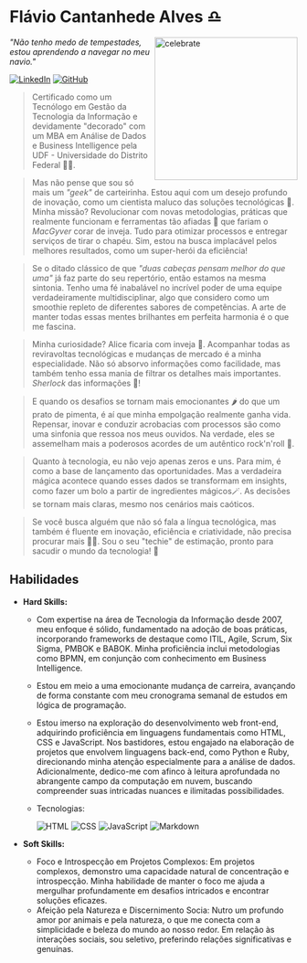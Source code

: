 # Flávio Cantanhede Alves :libra:
<img src=https://miro.medium.com/v2/resize:fit:1400/1*tf_mOK5k59ENA8yZ_I72dQ.jpeg alt=celebrate width=250 align=right>

*"Não tenho medo de tempestades, estou aprendendo a navegar no meu navio."*

[![LinkedIn](https://img.shields.io/badge/LinkedIn-000?style=for-the-badge&logo=linkedin&logoColor=0E76A8)](https://www.linkedin.com/in/fl%C3%A1vio-cantanhede-alves-b30945b4/) [![GitHub](https://img.shields.io/badge/GitHub-000?style=for-the-badge&logo=github&logoColor=30A3DC)](https://github.com/flaviocalves)

>Certificado como um Tecnólogo em Gestão da Tecnologia da Informação e devidamente "decorado" com um MBA em Análise de Dados e Business Intelligence pela UDF - Universidade do Distrito Federal 👨‍🎓.

>Mas não pense que sou só mais um *"geek"* de carteirinha. Estou aqui com um desejo profundo de inovação, como um cientista maluco das soluções tecnológicas 🤖. Minha missão? Revolucionar com novas metodologias, práticas que realmente funcionam e ferramentas tão afiadas :hocho: que fariam o *MacGyver* corar de inveja. Tudo para otimizar processos e entregar serviços de tirar o chapéu. Sim, estou na busca implacável pelos melhores resultados, como um super-herói da eficiência!

>Se o ditado clássico de que *"duas cabeças pensam melhor do que uma"* já faz parte do seu repertório, então estamos na mesma sintonia. Tenho uma fé inabalável no incrível poder de uma equipe verdadeiramente multidisciplinar, algo que considero como um smoothie repleto de diferentes sabores de competências. A arte de manter todas essas mentes brilhantes em perfeita harmonia é o que me fascina.

>Minha curiosidade? Alice ficaria com inveja 🫣. Acompanhar todas as reviravoltas tecnológicas e mudanças de mercado é a minha especialidade. Não só absorvo informações como facilidade, mas também tenho essa mania de filtrar os detalhes mais importantes. *Sherlock* das informações 🧐!

>E quando os desafios se tornam mais emocionantes 🌶️ do que um prato de pimenta, é aí que minha empolgação realmente ganha vida. Repensar, inovar e conduzir acrobacias com processos são como uma sinfonia que ressoa nos meus ouvidos. Na verdade, eles se assemelham mais a poderosos acordes de um autêntico rock'n'roll 🤘.

>Quanto à tecnologia, eu não vejo apenas zeros e uns. Para mim, é como a base de lançamento das oportunidades. Mas a verdadeira mágica acontece quando esses dados se transformam em insights, como fazer um bolo a partir de ingredientes mágicos🪄. As decisões se tornam mais claras, mesmo nos cenários mais caóticos.

>Se você busca alguém que não só fala a língua tecnológica, mas também é fluente em inovação, eficiência e criatividade, não precisa procurar mais 🤝🎯. Sou o seu "techie" de estimação, pronto para sacudir o mundo da tecnologia! 🚀
## Habilidades

- **Hard Skills:** 

    - Com expertise na área de Tecnologia da Informação desde 2007, meu enfoque é sólido, fundamentado na adoção de boas práticas, incorporando frameworks de destaque como ITIL, Agile, Scrum, Six Sigma, PMBOK e BABOK. Minha proficiência inclui metodologias como BPMN, em conjunção com conhecimento em Business Intelligence.
    - Estou em meio a uma emocionante mudança de carreira, avançando de forma constante com meu cronograma semanal de estudos em lógica de programação.
    - Estou imerso na exploração do desenvolvimento web front-end, adquirindo proficiência em linguagens fundamentais como HTML, CSS e JavaScript. Nos bastidores, estou engajado na elaboração de projetos que envolvem linguagens back-end, como Python e Ruby, direcionando minha atenção especialmente para a análise de dados. Adicionalmente, dedico-me com afinco à leitura aprofundada no abrangente campo da computação em nuvem, buscando compreender suas intricadas nuances e ilimitadas possibilidades.
    - Tecnologias:

      ![HTML](https://img.shields.io/badge/HTML-000?style=for-the-badge&logo=html5&logoColor=30A3DC)
      ![CSS](https://img.shields.io/badge/CSS-000?style=for-the-badge&logo=css3&logoColor=E94D5F)
      ![JavaScript](https://img.shields.io/badge/JavaScript-000?style=for-the-badge&logo=javascript&logoColor=30A3DC)
      ![Markdown](https://img.shields.io/badge/Markdown-000?style=for-the-badge&logo=markdown)

- **Soft Skills:** 
    - Foco e Introspecção em Projetos Complexos: Em projetos complexos, demonstro uma capacidade natural de concentração e introspecção. Minha habilidade de manter o foco me ajuda a mergulhar profundamente em desafios intricados e encontrar soluções eficazes.
    - Afeição pela Natureza e Discernimento Socia: Nutro um profundo amor por animais e pela natureza, o que me conecta com a simplicidade e beleza do mundo ao nosso redor. Em relação às interações sociais, sou seletivo, preferindo relações significativas e genuínas.
